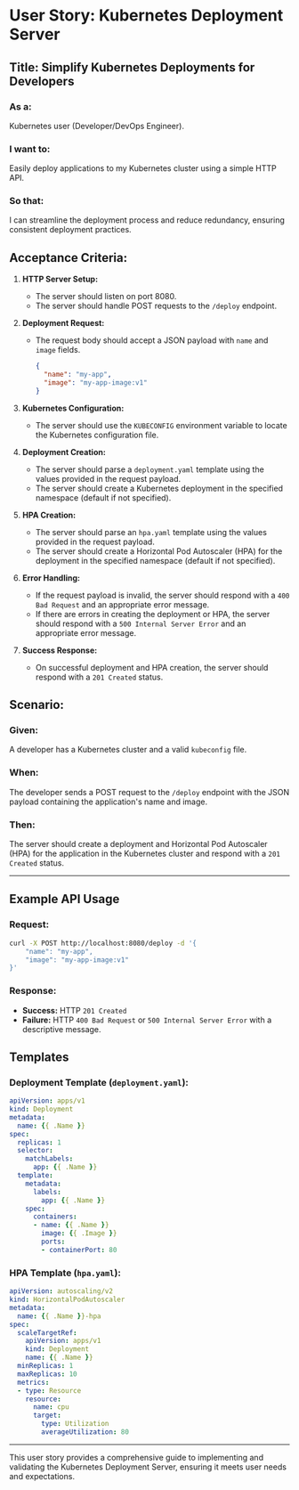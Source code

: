# User Story: Kubernetes Deployment Server

## Title: Simplify Kubernetes Deployments for Developers

### As a:
Kubernetes user (Developer/DevOps Engineer).

### I want to:
Easily deploy applications to my Kubernetes cluster using a simple HTTP API.

### So that:
I can streamline the deployment process and reduce redundancy, ensuring consistent deployment practices.

## Acceptance Criteria:

1. **HTTP Server Setup:**
    - The server should listen on port 8080.
    - The server should handle POST requests to the `/deploy` endpoint.

2. **Deployment Request:**
    - The request body should accept a JSON payload with `name` and `image` fields.
      ```json
      {
        "name": "my-app",
        "image": "my-app-image:v1"
      }
      ```

3. **Kubernetes Configuration:**
    - The server should use the `KUBECONFIG` environment variable to locate the Kubernetes configuration file.

4. **Deployment Creation:**
    - The server should parse a `deployment.yaml` template using the values provided in the request payload.
    - The server should create a Kubernetes deployment in the specified namespace (default if not specified).

5. **HPA Creation:**
    - The server should parse an `hpa.yaml` template using the values provided in the request payload.
    - The server should create a Horizontal Pod Autoscaler (HPA) for the deployment in the specified namespace (default if not specified).

6. **Error Handling:**
    - If the request payload is invalid, the server should respond with a `400 Bad Request` and an appropriate error message.
    - If there are errors in creating the deployment or HPA, the server should respond with a `500 Internal Server Error` and an appropriate error message.

7. **Success Response:**
    - On successful deployment and HPA creation, the server should respond with a `201 Created` status.

## Scenario:

### Given:
A developer has a Kubernetes cluster and a valid `kubeconfig` file.

### When:
The developer sends a POST request to the `/deploy` endpoint with the JSON payload containing the application's name and image.

### Then:
The server should create a deployment and Horizontal Pod Autoscaler (HPA) for the application in the Kubernetes cluster and respond with a `201 Created` status.

---

## Example API Usage

### Request:
```sh
curl -X POST http://localhost:8080/deploy -d '{
    "name": "my-app",
    "image": "my-app-image:v1"
}'
```

### Response:
- **Success:** HTTP `201 Created`
- **Failure:** HTTP `400 Bad Request` or `500 Internal Server Error` with a descriptive message.

## Templates

### Deployment Template (`deployment.yaml`):
```yaml
apiVersion: apps/v1
kind: Deployment
metadata:
  name: {{ .Name }}
spec:
  replicas: 1
  selector:
    matchLabels:
      app: {{ .Name }}
  template:
    metadata:
      labels:
        app: {{ .Name }}
    spec:
      containers:
      - name: {{ .Name }}
        image: {{ .Image }}
        ports:
        - containerPort: 80
```

### HPA Template (`hpa.yaml`):
```yaml
apiVersion: autoscaling/v2
kind: HorizontalPodAutoscaler
metadata:
  name: {{ .Name }}-hpa
spec:
  scaleTargetRef:
    apiVersion: apps/v1
    kind: Deployment
    name: {{ .Name }}
  minReplicas: 1
  maxReplicas: 10
  metrics:
  - type: Resource
    resource:
      name: cpu
      target:
        type: Utilization
        averageUtilization: 80
```

---

This user story provides a comprehensive guide to implementing and validating the Kubernetes Deployment Server, ensuring it meets user needs and expectations.